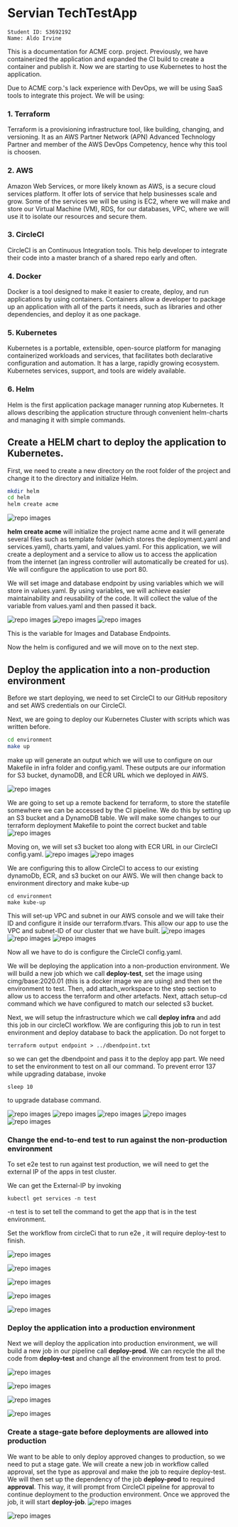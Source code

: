 # Servian TechTestApp
```
Student ID: S3692192 
Name: Aldo Irvine
```

This is a documentation for ACME corp. project.
Previously, we have containerized the application and expanded the CI build to create a container and publish it. Now we are starting to use Kubernetes to host the application.

Due to ACME corp.'s lack experience with DevOps, we will be using SaaS tools to integrate this project. We will be using: 

### 1. Terraform
Terraform is a provisioning infrastructure tool, like building, changing, and versioning. It as an AWS Partner Network (APN) Advanced Technology Partner and member of the AWS DevOps Competency, hence why this tool is choosen. 

### 2. AWS
Amazon Web Services, or more likely known as AWS, is a secure cloud services platform. It offer lots of service that help businesses scale and grow. Some of the services we will be using is EC2, where we will make and store our Virtual Machine (VM), RDS, for our databases, VPC, where we will use it to isolate our resources and secure them.

### 3. CircleCI
CircleCI is an Continuous Integration tools. This help developer to integrate their code into a master branch of a shared repo early and often.

### 4. Docker
Docker is a tool designed to make it easier to create, deploy, and run applications by using containers. Containers allow a developer to package up an application with all of the parts it needs, such as libraries and other dependencies, and deploy it as one package.

### 5. Kubernetes
Kubernetes is a portable, extensible, open-source platform for managing containerized workloads and services, that facilitates both declarative configuration and automation. It has a large, rapidly growing ecosystem. Kubernetes services, support, and tools are widely available.

### 6. Helm
Helm is the first application package manager running atop Kubernetes. It allows describing the application structure through convenient helm-charts and managing it with simple commands.

## Create a HELM chart to deploy the application to Kubernetes.

First, we need to create a new directory on the root folder of the project and change it to the directory and initialize Helm. 

```bash
mkdir helm 
cd helm
helm create acme
```
![repo images](https://github.com/RMIT-COSC2759-SDO/assessment3-student-AldoIrvine111/blob/master/pic/helm.png)

**helm create acme** will initialize the project name acme and it will generate several files such as template folder (which stores the deployment.yaml and services.yaml), charts.yaml, and values.yaml. For this application, we will create a deployment and a service to allow us to access the application from
the internet (an ingress controller will automatically be created for us). We will configure the application to use port 80.

We will set image and database endpoint by using variables which we will store in values.yaml. By using variables, we will achieve easier maintainability and reusability of the code. It will collect the value of the variable from values.yaml and then passed it back.


![repo images](https://github.com/RMIT-COSC2759-SDO/assessment3-student-AldoIrvine111/blob/master/pic/deployment.png)
![repo images](https://github.com/RMIT-COSC2759-SDO/assessment3-student-AldoIrvine111/blob/master/pic/services.png)
![repo images](https://github.com/RMIT-COSC2759-SDO/assessment3-student-AldoIrvine111/blob/master/pic/values.png)

This is the variable for Images and Database Endpoints.

Now the helm is configured and we will move on to the next step.

## Deploy the application into a non-production environment

Before we start deploying, we need to set CircleCI to our GitHub repository and set AWS credentials on our CircleCI.

Next, we are going to deploy our Kubernetes Cluster with scripts which was written before.

```bash
cd environment
make up
``` 

make up will generate an output which we will use to configure on our Makefile in infra folder and config.yaml. These outputs are our information for S3 bucket, dynamoDB, and ECR URL which we deployed in AWS. 

![repo images](https://github.com/RMIT-COSC2759-SDO/assessment3-student-AldoIrvine111/blob/master/pic/output.png)

We are going to set up a remote backend for terraform, to store the statefile somewhere we can be accessed by the CI pipeline. We do this by setting up an S3 bucket and a DynamoDB table. We will make some changes to our terraform deployment Makefile to point the correct bucket and table
![repo images](https://github.com/RMIT-COSC2759-SDO/assessment3-student-AldoIrvine111/blob/master/pic/init.png)

Moving on, we will set s3 bucket too along with ECR URL in our CircleCI config.yaml.
![repo images](https://github.com/RMIT-COSC2759-SDO/assessment3-student-AldoIrvine111/blob/master/pic/cibucket.png)
![repo images](https://github.com/RMIT-COSC2759-SDO/assessment3-student-AldoIrvine111/blob/master/pic/ciecr.png)

We are configuring this to allow CircleCI to access to our existing dynamoDb, ECR, and s3 bucket on our AWS. We will then change back to environment directory and make kube-up

```
cd environment
make kube-up
```

This will set-up VPC and subnet in our AWS console and we will take their ID and configure it inside our terraform.tfvars. This allow our app to use the VPC and subnet-ID of our cluster that we have built.
![repo images](https://github.com/RMIT-COSC2759-SDO/assessment3-student-AldoIrvine111/blob/master/pic/subnet.png)
![repo images](https://github.com/RMIT-COSC2759-SDO/assessment3-student-AldoIrvine111/blob/master/pic/vpc.png)
![repo images](https://github.com/RMIT-COSC2759-SDO/assessment3-student-AldoIrvine111/blob/master/pic/tfvars.png)

Now all we have to do is configure the CircleCI config.yaml.

We will be deploying the application into a non-production environment. We will build a new job which we call **deploy-test**, set the image using cimg/base:2020.01 (this is a docker image we are using) and then set the environment to test. Then, add attach_workspace to the step section to allow us to access the terraform and other artefacts. Next, attach setup-cd command which we have configured to match our selected s3 bucket.

Next, we will setup the infrastructure which we call **deploy infra** and add this job in our circleCI workflow. We are configuring this job to run in test environment and deploy database to back the application. Do not forget to 

```
terraform output endpoint > ../dbendpoint.txt
```
so we can get the dbendpoint and pass it to the deploy app part. We need to set the environment to test on all our command. To prevent error 137 while upgrading database, invoke
```
sleep 10
```
 to upgrade database command.

![repo images](https://github.com/RMIT-COSC2759-SDO/assessment3-student-AldoIrvine111/blob/master/pic/workflowtest.png)
![repo images](https://github.com/RMIT-COSC2759-SDO/assessment3-student-AldoIrvine111/blob/master/pic/deploy-test.png)
![repo images](https://github.com/RMIT-COSC2759-SDO/assessment3-student-AldoIrvine111/blob/master/pic/testtest.png)
![repo images](https://github.com/RMIT-COSC2759-SDO/assessment3-student-AldoIrvine111/blob/master/pic/testinfra.png)
![repo images](https://github.com/RMIT-COSC2759-SDO/assessment3-student-AldoIrvine111/blob/master/pic/test.png)



### Change the end-to-end test to run against the non-production environment 

To set e2e test to run against test production, we will need to get the external IP of the apps in test cluster. 

We can get the External-IP by invoking
```
kubectl get services -n test
```

-n test is to set tell the command to get the app that is in the test environment. 

Set the workflow from circleCi that to run e2e , it will require deploy-test to finish. 

![repo images](https://github.com/RMIT-COSC2759-SDO/assessment3-student-AldoIrvine111/blob/master/pic/kubectl.png)

![repo images](https://github.com/RMIT-COSC2759-SDO/assessment3-student-AldoIrvine111/blob/master/pic/e2ecode.png)

![repo images](https://github.com/RMIT-COSC2759-SDO/assessment3-student-AldoIrvine111/blob/master/pic/e2etest.png)

![repo images](https://github.com/RMIT-COSC2759-SDO/assessment3-student-AldoIrvine111/blob/master/pic/teste2e.png)

![repo images](https://github.com/RMIT-COSC2759-SDO/assessment3-student-AldoIrvine111/blob/master/pic/workflowe2e.png)


### Deploy the application into a production environment 

Next we will deploy the application into production environment, we will build a new job in our pipeline call **deploy-prod**.  We can recycle the all the code from **deploy-test** and change all the environment from test to prod. 

![repo images](https://github.com/RMIT-COSC2759-SDO/assessment3-student-AldoIrvine111/blob/master/pic/deploy-prod.png)

![repo images](https://github.com/RMIT-COSC2759-SDO/assessment3-student-AldoIrvine111/blob/master/pic/prod.png)

![repo images](https://github.com/RMIT-COSC2759-SDO/assessment3-student-AldoIrvine111/blob/master/pic/prodinfra.png)

![repo images](https://github.com/RMIT-COSC2759-SDO/assessment3-student-AldoIrvine111/blob/master/pic/prodprod.png)


### Create a stage-gate before deployments are allowed into production

We want to be able to only deploy approved changes to production, so we need to put a stage gate. We will create a new job in workflow called approval, set the type as approval and make the job to require deploy-test.
We will then set up the dependency of the job **deploy-prod** to required **approval**. This way, it will prompt from CircleCI pipeline for approval to continue deployment to the production environment. Once we approved the job, it will start **deploy-job**.
![repo images](https://github.com/RMIT-COSC2759-SDO/assessment3-student-AldoIrvine111/blob/master/pic/workflowprod.png)

![repo images](https://github.com/RMIT-COSC2759-SDO/assessment3-student-AldoIrvine111/blob/master/pic/approval.png)



